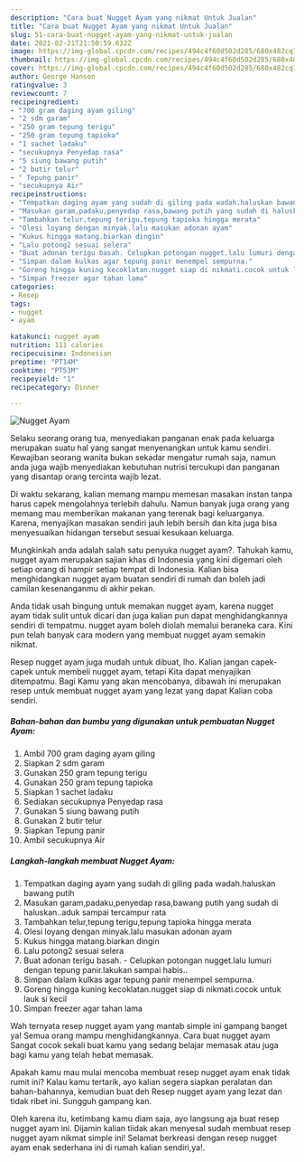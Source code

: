```yaml
---
description: "Cara buat Nugget Ayam yang nikmat Untuk Jualan"
title: "Cara buat Nugget Ayam yang nikmat Untuk Jualan"
slug: 51-cara-buat-nugget-ayam-yang-nikmat-untuk-jualan
date: 2021-02-21T21:50:59.632Z
image: https://img-global.cpcdn.com/recipes/494c4f60d502d285/680x482cq70/nugget-ayam-foto-resep-utama.jpg
thumbnail: https://img-global.cpcdn.com/recipes/494c4f60d502d285/680x482cq70/nugget-ayam-foto-resep-utama.jpg
cover: https://img-global.cpcdn.com/recipes/494c4f60d502d285/680x482cq70/nugget-ayam-foto-resep-utama.jpg
author: George Hanson
ratingvalue: 3
reviewcount: 7
recipeingredient:
- "700 gram daging ayam giling"
- "2 sdm garam"
- "250 gram tepung terigu"
- "250 gram tepung tapioka"
- "1 sachet ladaku"
- "secukupnya Penyedap rasa"
- "5 siung bawang putih"
- "2 butir telur"
- " Tepung panir"
- "secukupnya Air"
recipeinstructions:
- "Tempatkan daging ayam yang sudah di giling pada wadah.haluskan bawang putih"
- "Masukan garam,padaku,penyedap rasa,bawang putih yang sudah di haluskan..aduk sampai tercampur rata"
- "Tambahkan telur,tepung terigu,tepung tapioka hingga merata"
- "Olesi loyang dengan minyak.lalu masukan adonan ayam"
- "Kukus hingga matang.biarkan dingin"
- "Lalu potong2 sesuai selera"
- "Buat adonan terigu basah. Celupkan potongan nugget.lalu lumuri dengan tepung panir.lakukan sampai habis.."
- "Simpan dalam kulkas agar tepung panir menempel sempurna."
- "Goreng hingga kuning kecoklatan.nugget siap di nikmati.cocok untuk lauk si kecil"
- "Simpan freezer agar tahan lama"
categories:
- Resep
tags:
- nugget
- ayam

katakunci: nugget ayam 
nutrition: 111 calories
recipecuisine: Indonesian
preptime: "PT14M"
cooktime: "PT53M"
recipeyield: "1"
recipecategory: Dinner

---
```



![Nugget Ayam](https://img-global.cpcdn.com/recipes/494c4f60d502d285/680x482cq70/nugget-ayam-foto-resep-utama.jpg)

Selaku seorang orang tua, menyediakan panganan enak pada keluarga merupakan suatu hal yang sangat menyenangkan untuk kamu sendiri. Kewajiban seorang  wanita bukan sekadar mengatur rumah saja, namun anda juga wajib menyediakan kebutuhan nutrisi tercukupi dan panganan yang disantap orang tercinta wajib lezat.

Di waktu  sekarang, kalian memang mampu memesan masakan instan tanpa harus capek mengolahnya terlebih dahulu. Namun banyak juga orang yang memang mau memberikan makanan yang terenak bagi keluarganya. Karena, menyajikan masakan sendiri jauh lebih bersih dan kita juga bisa menyesuaikan hidangan tersebut sesuai kesukaan keluarga. 



Mungkinkah anda adalah salah satu penyuka nugget ayam?. Tahukah kamu, nugget ayam merupakan sajian khas di Indonesia yang kini digemari oleh setiap orang di hampir setiap tempat di Indonesia. Kalian bisa menghidangkan nugget ayam buatan sendiri di rumah dan boleh jadi camilan kesenanganmu di akhir pekan.

Anda tidak usah bingung untuk memakan nugget ayam, karena nugget ayam tidak sulit untuk dicari dan juga kalian pun dapat menghidangkannya sendiri di tempatmu. nugget ayam boleh diolah memalui beraneka cara. Kini pun telah banyak cara modern yang membuat nugget ayam semakin nikmat.

Resep nugget ayam juga mudah untuk dibuat, lho. Kalian jangan capek-capek untuk membeli nugget ayam, tetapi Kita dapat menyajikan ditempatmu. Bagi Kamu yang akan mencobanya, dibawah ini merupakan resep untuk membuat nugget ayam yang lezat yang dapat Kalian coba sendiri.

<!--inarticleads1-->

##### Bahan-bahan dan bumbu yang digunakan untuk pembuatan Nugget Ayam:

1. Ambil 700 gram daging ayam giling
1. Siapkan 2 sdm garam
1. Gunakan 250 gram tepung terigu
1. Gunakan 250 gram tepung tapioka
1. Siapkan 1 sachet ladaku
1. Sediakan secukupnya Penyedap rasa
1. Gunakan 5 siung bawang putih
1. Gunakan 2 butir telur
1. Siapkan  Tepung panir
1. Ambil secukupnya Air




<!--inarticleads2-->

##### Langkah-langkah membuat Nugget Ayam:

1. Tempatkan daging ayam yang sudah di giling pada wadah.haluskan bawang putih
1. Masukan garam,padaku,penyedap rasa,bawang putih yang sudah di haluskan..aduk sampai tercampur rata
1. Tambahkan telur,tepung terigu,tepung tapioka hingga merata
1. Olesi loyang dengan minyak.lalu masukan adonan ayam
1. Kukus hingga matang.biarkan dingin
1. Lalu potong2 sesuai selera
1. Buat adonan terigu basah. - Celupkan potongan nugget.lalu lumuri dengan tepung panir.lakukan sampai habis..
1. Simpan dalam kulkas agar tepung panir menempel sempurna.
1. Goreng hingga kuning kecoklatan.nugget siap di nikmati.cocok untuk lauk si kecil
1. Simpan freezer agar tahan lama




Wah ternyata resep nugget ayam yang mantab simple ini gampang banget ya! Semua orang mampu menghidangkannya. Cara buat nugget ayam Sangat cocok sekali buat kamu yang sedang belajar memasak atau juga bagi kamu yang telah hebat memasak.

Apakah kamu mau mulai mencoba membuat resep nugget ayam enak tidak rumit ini? Kalau kamu tertarik, ayo kalian segera siapkan peralatan dan bahan-bahannya, kemudian buat deh Resep nugget ayam yang lezat dan tidak ribet ini. Sungguh gampang kan. 

Oleh karena itu, ketimbang kamu diam saja, ayo langsung aja buat resep nugget ayam ini. Dijamin kalian tiidak akan menyesal sudah membuat resep nugget ayam nikmat simple ini! Selamat berkreasi dengan resep nugget ayam enak sederhana ini di rumah kalian sendiri,ya!.

